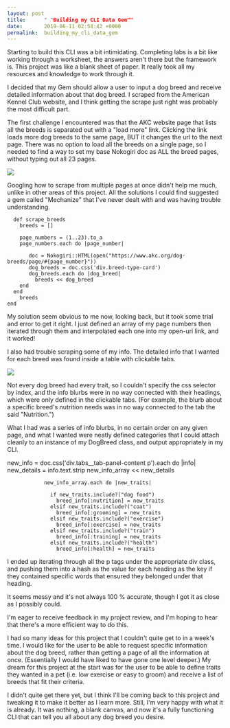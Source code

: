```yaml
---
layout: post
title:      " "Building my CLI Data Gem""
date:       2019-06-11 02:54:42 +0000
permalink:  building_my_cli_data_gem
---
```



Starting to build this CLI was a bit intimidating. Completing labs is a bit like working through a worksheet, the answers aren't there but the framework is. This project was like a blank sheet of paper. It really took all my resources and knowledge to work through it. 

I decided that my Gem should allow a user to input a dog breed and receive detailed information about that dog breed. I scraped from the American Kennel Club website, and I think getting the scrape just right was probably the most difficult part. 

The first challenge I encountered was that the AKC website page that lists all the breeds is separated out with a "load more" link. Clicking the link loads more dog breeds to the same page, BUT it changes the url to the next page. There was no option to load all the breeds on a single page, so I needed to find a way to set my base Nokogiri doc as ALL the breed pages, without typing out all 23 pages. 

![](https://drive.google.com/open?id=1qB3MnmOSL6aOosjkKF8Zb02izcOp88GG)

Googling how to scrape from multiple pages at once didn't help me much, unlike in other areas of this project. All the solutions I could find suggested a gem called "Mechanize" that I've never dealt with and was having trouble understanding.


```
  def scrape_breeds
    breeds = []

    page_numbers = (1..23).to_a
    page_numbers.each do |page_number|

       doc = Nokogiri::HTML(open("https://www.akc.org/dog-breeds/page/#{page_number}"))
       dog_breeds = doc.css('div.breed-type-card')
       dog_breeds.each do |dog_breed|
         breeds << dog_breed
    end
  end
    breeds
end
```

My solution seem obvious to me now, looking back, but it took some trial and error to get it right. I just defined an array of my page numbers then iterated through them and interpolated each one into my open-uri link, and it worked!

I also had trouble scraping some of my info. The detailed info that I wanted for each breed was found inside a table with clickable tabs. 

![](https://drive.google.com/open?id=1O9yLDHV9K5kbon3qKItBaEujrGCoX7XS)

Not every dog breed had every trait, so I couldn't specify the css selector by index, and the info blurbs were in no way connected with their headings, which were only defined in the clickable tabs. (For example, the blurb about a specific breed's nutrition needs was in no way connected to the tab the said "Nutrition.") 

What I had was a series of info blurbs, in no certain order on any given page, and what I wanted were neatly defined categories that I could attach cleanly to an instance of my DogBreed class, and output appropriately in my CLI. 

new_info = doc.css('div.tabs__tab-panel-content p').each do |info|
                new_details = info.text.strip
                new_info_array << new_details

                new_info_array.each do |new_traits|

                  if new_traits.include?("dog food")
                    breed_info[:nutrition] = new_traits
                  elsif new_traits.include?("coat")
                    breed_info[:grooming] = new_traits
                  elsif new_traits.include?("exercise")
                    breed_info[:exercise] = new_traits
                  elsif new_traits.include?("train")
                    breed_info[:training] = new_traits
                  elsif new_traits.include?("health")
                    breed_info[:health] = new_traits

I ended up iterating through all the p tags under the appropriate div class, and pushing them into a hash as the value for each heading as the key if they contained specific words that ensured they belonged under that heading.

It seems messy and it's not always 100 % accurate, though I got it as close as I possibly could.

I'm eager to receive feedback in my project review, and I'm hoping to hear that there's a more efficient way to do this. 

I had so many ideas for this project that I couldn't quite get to in a week's time. I would like for the user to be able to request specific information about the dog breed, rather than getting a page of all the information at once. (Essentially I would have liked to have gone one level deeper.) My dream for this project at the start was for the user to be able to define traits they wanted in a pet (i.e. low exercise or easy to groom) and receive a list of breeds that fit their criteria. 

I didn't quite get there yet, but I think I'll be coming back to this project and tweaking it to make it better as I learn more. Still, I'm very happy with what it is already. It was nothing, a blank canvas, and now it's a fully functioning CLI that can tell you all about any dog breed you desire.
